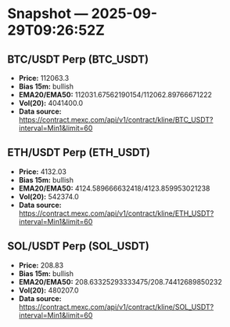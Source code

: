 # Snapshot — 2025-09-29T09:26:52Z

## BTC/USDT Perp (BTC_USDT)
- **Price:** 112063.3
- **Bias 15m:** bullish
- **EMA20/EMA50:** 112031.67562190154/112062.89766671222
- **Vol(20):** 4041400.0
- **Data source:** https://contract.mexc.com/api/v1/contract/kline/BTC_USDT?interval=Min1&limit=60

## ETH/USDT Perp (ETH_USDT)
- **Price:** 4132.03
- **Bias 15m:** bullish
- **EMA20/EMA50:** 4124.589666632418/4123.859953021238
- **Vol(20):** 542374.0
- **Data source:** https://contract.mexc.com/api/v1/contract/kline/ETH_USDT?interval=Min1&limit=60

## SOL/USDT Perp (SOL_USDT)
- **Price:** 208.83
- **Bias 15m:** bullish
- **EMA20/EMA50:** 208.63325293333475/208.74412689850232
- **Vol(20):** 480207.0
- **Data source:** https://contract.mexc.com/api/v1/contract/kline/SOL_USDT?interval=Min1&limit=60
